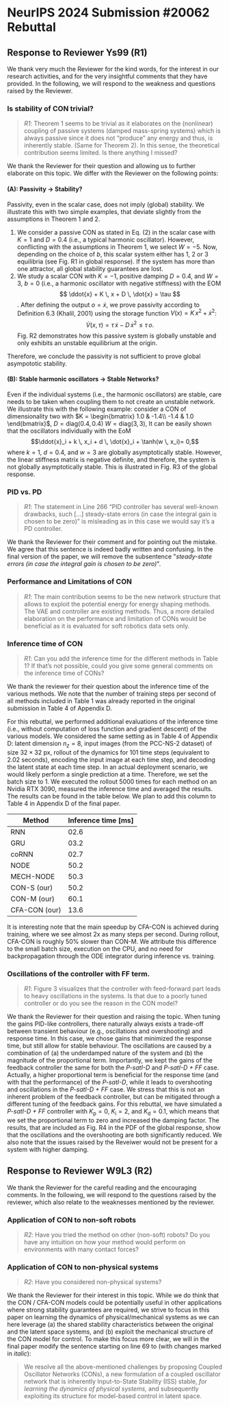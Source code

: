 # NeurIPS 2024 Submission #20062 Rebuttal

## Response to Reviewer Ys99 (R1)

We thank very much the Reviewer for the kind words, for the interest in our research activities, and for the
very insightful comments that they have provided. In the following, we will respond to the weakness and questions raised by the Reviewer.

### Is stability of CON trivial?

> <cite>R1</cite>: Theorem 1 seems to be trivial as it elaborates on the (nonlinear) coupling of passive systems (damped mass-spring systems) which is always passive since it does not “produce” any energy and thus, is inherently stable. (Same for Theorem 2). In this sense, the theoretical contribution seems limited. Is there anything I missed?

We thank the Reviewer for their question and allowing us to further elaborate on this topic. We differ with the Reviewer on the following points:

#### (A): Passivity -> Stability?
Passivity, even in the scalar case, does not imply (global) stability. We illustrate this with two simple examples, that deviate slightly from the assumptions in Theorem 1 and 2.

1. We consider a passive CON as stated in Eq. (2) in the scalar case with $K=1$ and $D=0.4$ (i.e., a typical harmonic oscillator). However, conflicting with the assumptions in Theorem 1, we select $W=-5$. Now, depending on the choice of $b$, this scalar system either has 1, 2 or 3 equilibria (see Fig. R1 in global response). If the system has more than one attractor, all global stability guarantees are lost. 
2. We study a scalar CON with $K=-1$, positive damping $D=0.4$, and $W = 3$, $b=0$ (i.e., a harmonic oscillator with negative stiffness) with the EOM
$$ \ddot{x} + K \, x + D \, \dot{x} = \tau $$. After defining the output $o = \dot{x}$, we prove passivity according to Definition 6.3 (Khalil, 2001) using the storage function $V(x) = K \, x^2 + \dot{x}^2$:
$$ \dot{V}(x, \tau) = \tau \, \dot{x} - D \, \dot{x}^2 \leq \tau \, o. $$
Fig. R2 demonstrates how this passive system is globally unstable and only exhibits an unstable equilibrium at the origin.

Therefore, we conclude the passivity is not sufficient to prove global asympototic stability.

#### (B): Stable harmonic oscillators -> Stable Networks?

Even if the individual systems (i.e., the harmonic oscillators) are stable, care needs to be taken when coupling them to not create an unstable network.
We illustrate this with the following example: consider a CON of dimensionality two with $K = \begin{bmatrix}
    1.0 & -1.4\\
    -1.4 & 1.0
\end{bmatrix}$, $D = \mathrm{diag}(0.4, 0.4)$ $W = \mathrm{diag}(3, 3)$, 
It can be easily shown that the oscillators individually with the EoM
$$\ddot{x}_i + k \, x_i + d \, \dot{x}_i + \tanh(w \, x_i)= 0,$$
where $k=1$, $d=0.4$, and $w=3$ are globally asymptotically stable. However, the linear stiffness matrix is negative definite,
and therefore, the system is not globally asymptotically stable. This is illustrated in Fig. R3 of the global response.


### PID vs. PD

> <cite>R1</cite>: The statement in Line 266 “PID controller has several well-known drawbacks, such […] steady-state errors (in case the integral gain is chosen to be zero)” is misleading as in this case we would say it’s a PD controller.

We thank the Reviewer for their comment and for pointing out the mistake. We agree that this sentence is indeed badly written and confusing.
In the final version of the paper, we will remove the subsentence "_steady-state errors (in case the integral gain is chosen to be zero)_".

### Performance and Limitations of CON

> <cite>R1</cite>: The main contribution seems to be the new network structure that allows to exploit the potential energy for energy shaping methods. The VAE and controller are existing methods. Thus, a more detailed elaboration on the performance and limitation of CONs would be beneficial as it is evaluated for soft robotics data sets only.

### Inference time of CON

> <cite>R1</cite>: Can you add the inference time for the different methods in Table 1? If that’s not possible, could you give some general comments on the inference time of CONs?

We thank the reviewer for their question about the inference time of the various methods. 
We note that the number of training steps per second of all methods included in Table 1 was already reported in the original submission in Table 4 of Appendix D.

For this rebuttal, we performed additional evaluations of the inference time (i.e., without computation of loss function and gradient descent) of the various models.
We considered the same setting as in Table 4 of Appendix D: latent dimension $n_z = 8$, input images (from the PCC-NS-2 dataset) of size $32 \times 32$ px, rollout of the dynamics for 101 time steps (equivalent to 2.02 seconds), encoding the input image at each time step, and decoding the latent state at each time step.
In an actual deployment scenario, we would likely perform a single prediction at a time. Therefore, we set the batch size to 1.
We executed the rollout 5000 times for each method on an Nvidia RTX 3090, measured the inference time and averaged the results.
The results can be found in the table below. We plan to add this column to Table 4 in Appendix D of the final paper.

| Method        | Inference time [ms] |
|---------------|---------------------|
| RNN           | 02.6                |
| GRU           | 03.2                |
| coRNN         | 02.7                |
| NODE          | 50.2                |
| MECH-NODE     | 50.3                |
| CON-S (our)   | 50.2                |
| CON-M (our)   | 60.1                |
| CFA-CON (our) | 13.6                |

It is interesting note that the main speedup by CFA-CON is achieved during training, where we see almost 2x as many steps per second. During rollout, CFA-CON is roughly 50% slower than CON-M.
We attribute this difference to the small batch size, execution on the CPU, and no need for backpropagation through the ODE integrator during inference vs. training.

### Oscillations of the controller with FF term. 

> <cite>R1</cite>: Figure 3 visualizes that the controller with feed-forward part leads to heavy oscillations in the systems. Is that due to a poorly tuned controller or do you see the reason in the CON model?

We thank the Reviewer for their question and raising the topic. 
When tuning the gains PID-like controllers, there naturally always exists a trade-off between transient behaviour (e.g., oscillations and overshooting) and response time.
In this case, we chose gains that minimized the response time, but still allow for stable behaviour.
The oscillations are caused by a combination of (a) the underdamped nature of the system and (b) the magnitude of the proportional term.
Importantly, we kept the gains of the feedback controller the same for both the _P-satI-D_ and _P-satI-D + FF_ case.
Actually, a higher proportional term is beneficial for the response time (and with that the performance) of the _P-satI-D_,
while it leads to overshooting and oscillations in the _P-satI-D + FF_ case.
We stress that this is not an inherent problem of the feedback controller, but can be mitigated through a different tuning of the feedback gains.
For this rebuttal, we have simulated a _P-satI-D + FF_ controller with $K_\mathrm{p} = 0$, $K_\mathrm{i} = 2$, and $K_\mathrm{d} = 0.1$, which means that we set the proportional term to zero and increased the damping factor.
The results, that are included as Fig. R4 in the PDF of the global response, show that the oscillations and the overshooting are both significantly reduced.
We also note that the issues raised by the Reveiwer would not be present for a system with higher damping.


## Response to Reviewer W9L3 (R2)

We thank the Reviewer for the careful reading and the encouraging comments. 
In the following, we will respond to the questions raised by the reviewer, which also relate to the weaknesses mentioned by the reviewer.

### Application of CON to non-soft robots

> <cite>R2</cite>: Have you tried the method on other (non-soft) robots? Do you have any intuition on how your method would perform on environments with many contact forces?

### Application of CON to non-physical systems

> <cite>R2</cite>: Have you considered non-physical systems?

We thank the Reviewer for their interest in this topic. While we do think that the CON / CFA-CON models could be potentially useful
in other applications where strong stability guarantees are required, we strive to focus in this paper on learning
the dynamics of physical/mechanical systems as we can here leverage (a) the shared stability characteristics between
the original and the latent space systems, and (b) exploit the mechanical structure of the CON model for control.
To make this focus more clear, we will in the final paper modify the sentence starting on line 69 to (with changes marked in *italic*):

> We resolve all the above-mentioned challenges by proposing Coupled Oscillator Networks (CONs), a
new formulation of a coupled oscillator network that is inherently Input-to-State Stability (ISS) stable, *for learning the dynamics of physical systems,*
and subsequently exploiting its structure for model-based control in latent space.

